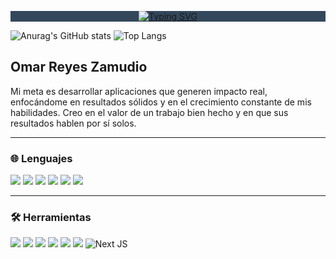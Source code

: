 <div align="center" style="background-color:#33475b">

[![Typing SVG](https://readme-typing-svg.demolab.com?font=JetBrains+Mono&weight=800&size=28&duration=2000&pause=10000&center=true&width=435&lines=Welcome+To+My+GitHub+%F0%9F%91%8B)](https://git.io/typing-svg)


</div>


![Anurag's GitHub stats](https://github-readme-stats.vercel.app/api?username=omar49511&show_icons=true&theme=dracula)
![Top Langs](https://github-readme-stats.vercel.app/api/top-langs/?username=omar49511&layout=compact&theme=dracula)

## Omar Reyes Zamudio

Mi meta es desarrollar aplicaciones que generen impacto real, enfocándome en resultados sólidos y en el crecimiento constante de mis habilidades. Creo en el valor de un trabajo bien hecho y en que sus resultados hablen por sí solos.

---

<h3>🌐 Lenguajes</h3>

![](https://img.shields.io/badge/JavaScript-323330?style=for-the-badge&logo=javascript&logoColor=F7DF1E)
![](https://img.shields.io/badge/PHP-777BB4?style=for-the-badge&logo=php&logoColor=white)
![](https://img.shields.io/badge/C%23-239120?style=for-the-badge&logo=c-sharp&logoColor=white)
![](https://img.shields.io/badge/Python-FFD43B?style=for-the-badge&logo=python&logoColor=blue)
![](https://img.shields.io/badge/HTML5-E34F26?style=for-the-badge&logo=html5&logoColor=white)
![](https://img.shields.io/badge/CSS3-1572B6?style=for-the-badge&logo=css3&logoColor=white)

---

<h3>🛠 Herramientas </h3>


![](https://img.shields.io/badge/Laravel-FF2D20?style=for-the-badge&logo=laravel&logoColor=white)
![](https://img.shields.io/badge/React-20232A?style=for-the-badge&logo=react&logoColor=61DAFB)
![](https://img.shields.io/badge/Tailwind_CSS-38B2AC?style=for-the-badge&logo=tailwind-css&logoColor=white)
![](https://img.shields.io/badge/Bootstrap-563D7C?style=for-the-badge&logo=bootstrap&logoColor=white)
![](https://img.shields.io/badge/Sass-CC6699?style=for-the-badge&logo=sass&logoColor=white)
![](https://img.shields.io/badge/Figma-F24E1E?style=for-the-badge&logo=figma&logoColor=white)
![Next JS](https://img.shields.io/badge/Next-black?style=for-the-badge&logo=next.js&logoColor=white)




